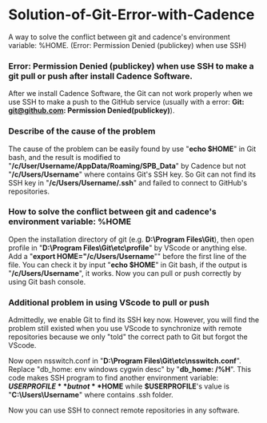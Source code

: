 # Solution-of-Git-Error-with-Cadence
A way to solve the conflict between git and cadence's environment variable: %HOME. (Error: Permission Denied (publickey) when use SSH)
### Error: Permission Denied (publickey) when use SSH to make a git pull or push after install Cadence Software.

After we install Cadence Software, the Git can not work properly when we use SSH to make a push to the GitHub service (usually with a error: **Git: git@github.com: Permission Denied(publickey)**).

### Describe of the cause of the problem

The cause of the problem can be easily found  by use "**echo $HOME**" in Git bash, and the result is modified to "**/c/User/Username/AppData/Roaming/SPB_Data**" by Cadence but not "**/c/Users/Username**" where contains Git's SSH key. So Git can not find its SSH key in "**/c/Users/Username/.ssh**" and failed to connect to GitHub's repositories.

### How to solve the conflict between git and cadence's environment variable: %HOME

Open the installation directory of git (e.g. **D:\Program Files\Git**), then open profile in "**D:\Program Files\Git\etc\profile**" by VScode or anything else. Add a "**export HOME="/c/Users/Username**"" before the first line of the file. You can check it by input "**echo $HOME**" in Git bash, if the output is "**/c/Users/Username**", it works. Now you can  pull or push correctly by using Git bash console.

### Additional problem in using VScode to pull or push

Admittedly, we enable Git to find its SSH key now. However, you will find the problem still existed when you use VScode to synchronize with remote repositories because we only "told" the correct path to Git but forgot the VScode.

Now open nsswitch.conf in "**D:\Program Files\Git\etc\nsswitch.conf**". Replace "db_home: env windows cygwin desc" by "**db_home: /%H**". This code makes SSH program to find another environment variable: **$USERPROFILE** but not **$HOME** while **$USERPROFILE**'s value is "**C:\Users\Username**" where contains .ssh folder.

Now you can use SSH to connect remote repositories in any software.
